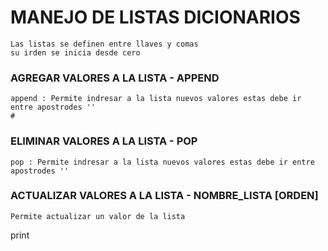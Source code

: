# MANEJO DE LISTAS DICIONARIOS 
```
Las listas se definen entre llaves y comas
su irden se inicia desde cero 
```

### AGREGAR VALORES A LA LISTA - APPEND
```
append : Permite indresar a la lista nuevos valores estas debe ir entre apostrodes ''
#
```
### ELIMINAR VALORES A LA LISTA - POP
```
pop : Permite indresar a la lista nuevos valores estas debe ir entre apostrodes ''
```
### ACTUALIZAR VALORES A LA LISTA - NOMBRE_LISTA [ORDEN]

``` 
Permite actualizar un valor de la lista 
```
print